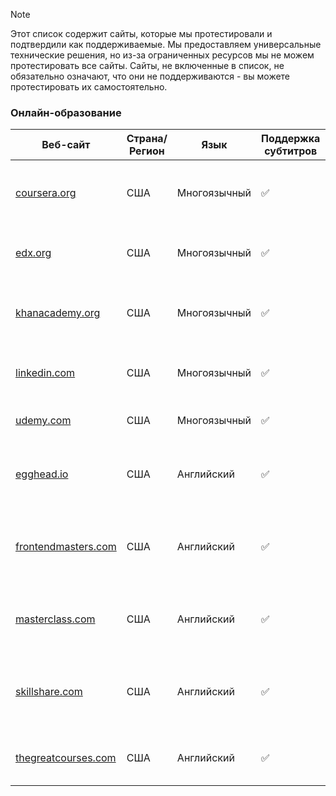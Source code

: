 > [!NOTE]
> Этот список содержит сайты, которые мы протестировали и подтвердили как поддерживаемые. Мы предоставляем универсальные технические решения, но из-за ограниченных ресурсов мы не можем протестировать все сайты. Сайты, не включенные в список, не обязательно означают, что они не поддерживаются - вы можете протестировать их самостоятельно.

### Онлайн-образование

| Веб-сайт                                                                      | Страна/Регион | Язык         | Поддержка субтитров | Поддержка данмаку | Описание                                                                       |
| ----------------------------------------------------------------------------- | ------------- | ------------ | ------------------- | ----------------- | ------------------------------------------------------------------------------ |
| <a href="https://coursera.org" target="_blank">coursera.org</a>               | США           | Многоязычный | ✅                  | ❌                | Платформа для онлайн-обучения с курсами от университетов и компаний            |
| <a href="https://edx.org" target="_blank">edx.org</a>                         | США           | Многоязычный | ✅                  | ❌                | Платформа для онлайн-обучения, основанная Гарвардом и MIT                      |
| <a href="https://khanacademy.org" target="_blank">khanacademy.org</a>         | США           | Многоязычный | ✅                  | ❌                | Некоммерческая организация, предоставляющая бесплатные онлайн-курсы            |
| <a href="https://linkedin.com" target="_blank">linkedin.com</a>               | США           | Многоязычный | ✅                  | ❌                | Видео-курсы на профессиональной социальной сети (LinkedIn Learning)            |
| <a href="https://udemy.com" target="_blank">udemy.com</a>                     | США           | Многоязычный | ✅                  | ❌                | Рынок онлайн-обучения и преподавания                                           |
| <a href="https://egghead.io" target="_blank">egghead.io</a>                   | США           | Английский   | ✅                  | ❌                | Платформа для коротких и целенаправленных видеотutorial по веб-разработке      |
| <a href="https://frontendmasters.com" target="_blank">frontendmasters.com</a> | США           | Английский   | ✅                  | ❌                | Платформа для углубленных курсов по JavaScript, Node.js и front-end разработке |
| <a href="https://masterclass.com" target="_blank">masterclass.com</a>         | США           | Английский   | ✅                  | ❌                | Стриминговый сервис, где эксперты обучают различным предметам                  |
| <a href="https://skillshare.com" target="_blank">skillshare.com</a>           | США           | Английский   | ✅                  | ❌                | Онлайн-сообщество обучения для творческих и любознательных людей               |
| <a href="https://thegreatcourses.com" target="_blank">thegreatcourses.com</a> | США           | Английский   | ✅                  | ❌                | Серия аудио- и видеокурсов университетского уровня                             |
